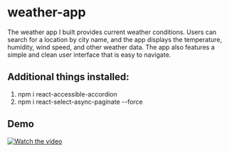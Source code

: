 # weather-app
 The weather app I built provides current weather conditions. Users can search for a location by city name, and the app displays the temperature, humidity, wind speed, and other weather data. The app also features a simple and clean user interface that is easy to navigate.

## Additional things installed:
1.  npm i react-accessible-accordion
2. npm i react-select-async-paginate --force

## Demo
[![Watch the video](https://user-images.githubusercontent.com/105775899/232200909-7baf158e-596c-4b85-89fb-c0ee4b2ee1a8.PNG)](https://youtu.be/NOAAFc_LlTw)
